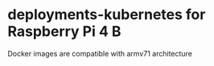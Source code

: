 # deployments-kubernetes for Raspberry Pi 4 B

Docker images are compatible with armv71 architecture

